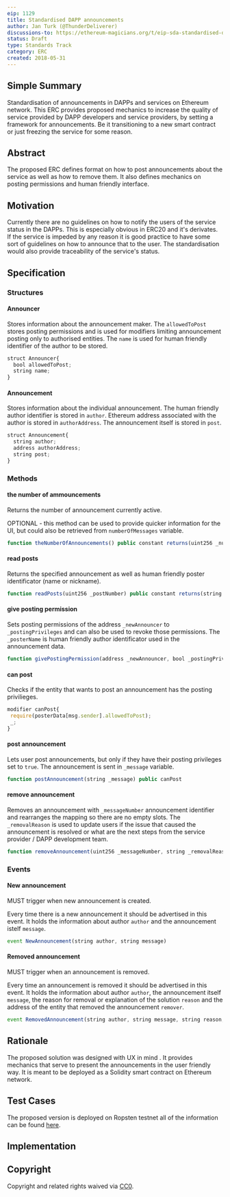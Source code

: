 ```yaml
---
eip: 1129
title: Standardised DAPP announcements
author: Jan Turk (@ThunderDeliverer)
discussions-to: https://ethereum-magicians.org/t/eip-sda-standardised-dapp-announcements/508?u=thunderdeliverer
status: Draft
type: Standards Track
category: ERC
created: 2018-05-31
---
```


<!--You can leave these HTML comments in your merged EIP and delete the visible duplicate text guides, they will not appear and may be helpful to refer to if you edit it again. This is the suggested template for new EIPs. Note that an EIP number will be assigned by an editor. When opening a pull request to submit your EIP, please use an abbreviated title in the filename, `eip-draft_title_abbrev.md`. The title should be 44 characters or less.-->

## Simple Summary

<!--"If you can't explain it simply, you don't understand it well enough." Provide a simplified and layman-accessible explanation of the EIP.-->

Standardisation of announcements in DAPPs and services on Ethereum network. This ERC provides proposed mechanics to increase the quality of service provided by DAPP developers and service providers, by setting a framework for announcements. Be it transitioning to a new smart contract or just freezing the service for some reason.

## Abstract

<!--A short (~200 word) description of the technical issue being addressed.-->

The proposed ERC defines format on how to post announcements about the service as well as how to remove them. It also defines mechanics on posting permissions and human friendly interface.

## Motivation

<!--The motivation is critical for EIPs that want to change the Ethereum protocol. It should clearly explain why the existing protocol specification is inadequate to address the problem that the EIP solves. EIP submissions without sufficient motivation may be rejected outright.-->

Currently there are no guidelines on how to notify the users of the service status in the DAPPs. This is especially obvious in ERC20 and it's derivates. If the service is impeded by any reason it is good practice to have some sort of guidelines on how to announce that to the user. The standardisation would also provide traceability of the service's status.

## Specification

<!--The technical specification should describe the syntax and semantics of any new feature. The specification should be detailed enough to allow competing, interoperable implementations for any of the current Ethereum platforms (go-ethereum, parity, cpp-ethereum, ethereumj, ethereumjs, and [others](https://github.com/ethereum/wiki/wiki/Clients)).-->

### Structures

#### Announcer

Stores information about the announcement maker. The `allowedToPost` stores posting permissions and is used for modifiers limiting announcement posting only to authorised entities. The `name` is used for human friendly identifier of the author to be stored.

```js
struct Announcer{
  bool allowedToPost;
  string name;
}
```

#### Announcement

Stores information about the individual announcement. The human friendly author identifier is stored in `author`. Ethereum address associated with the author is stored in `authorAddress`. The announcement itself is stored in `post`.

```js
struct Announcement{
  string author;
  address authorAddress;
  string post;
}
```

### Methods

#### the number of ammouncements

Returns the number of announcement currently active.

OPTIONAL - this method can be used to provide quicker information for the UI, but could also be retrieved from `numberOfMessages` variable.

```js
function theNumberOfAnnouncements() public constant returns(uint256 _numberOfAnnouncements)
```

#### read posts

Returns the specified announcement as well as human friendly poster identificator (name or nickname).

```js
function readPosts(uint256 _postNumber) public constant returns(string _author, string _post)
```

#### give posting permission

Sets posting permissions of the address `_newAnnouncer` to `_postingPrivileges` and can also be used to revoke those permissions. The `_posterName` is human friendly author identificator used in the announcement data.

```js
function givePostingPermission(address _newAnnouncer, bool _postingPrivileges, string _posterName) public onlyOwner returns(bool success)
```

#### can post

Checks if the entity that wants to post an announcement has the posting privilieges.

```js
modifier canPost{
 require(posterData[msg.sender].allowedToPost);
 _;
}
```

#### post announcement

Lets user post announcements, but only if they have their posting privileges set to `true`. The announcement is sent in `_message` variable.

```js
function postAnnouncement(string _message) public canPost
```

#### remove announcement

Removes an announcement with `_messageNumber` announcement identifier and rearranges the mapping so there are no empty slots. The `_removalReason` is used to update users if the issue that caused the announcement is resolved or what are the next steps from the service provider / DAPP development team.

```js
function removeAnnouncement(uint256 _messageNumber, string _removalReason) public
```

### Events

#### New announcement

MUST trigger when new announcement is created.

Every time there is a new announcement it should be advertised in this event. It holds the information about author `author` and the announcement istelf `message`.

```js
event NewAnnouncement(string author, string message)
```

#### Removed announcement

MUST trigger when an announcement is removed.

Every time an announcement is removed it should be advertised in this event. It holds the information about author `author`, the announcement itself `message`, the reason for removal or explanation of the solution `reason` and the address of the entity that removed the announcement `remover`.

```js
event RemovedAnnouncement(string author, string message, string reason, address remover);
```

## Rationale

<!--The rationale fleshes out the specification by describing what motivated the design and why particular design decisions were made. It should describe alternate designs that were considered and related work, e.g. how the feature is supported in other languages. The rationale may also provide evidence of consensus within the community, and should discuss important objections or concerns raised during discussion.-->

The proposed solution was designed with UX in mind . It provides mechanics that serve to present the announcements in the user friendly way. It is meant to be deployed as a Solidity smart contract on Ethereum network.

## Test Cases

<!--Test cases for an implementation are mandatory for EIPs that are affecting consensus changes. Other EIPs can choose to include links to test cases if applicable.-->

The proposed version is deployed on Ropsten testnet all of the information can be found [here](https://ropsten.etherscan.io/address/0xb04f67172b9733837e59ebaf03d277279635c8e6#readContract).

## Implementation

<!--The implementations must be completed before any EIP is given status "Final", but it need not be completed before the EIP is accepted. While there is merit to the approach of reaching consensus on the specification and rationale before writing code, the principle of "rough consensus and running code" is still useful when it comes to resolving many discussions of API details.-->

## Copyright

Copyright and related rights waived via [CC0](https://creativecommons.org/publicdomain/zero/1.0/).
